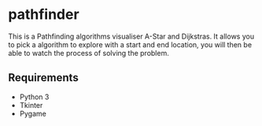 # pathfinder
This is a Pathfinding algorithms visualiser A-Star and Dijkstras. It allows you to pick a algorithm to explore with a start and end location,
you will then be able to watch the process of solving the problem.

## Requirements
- Python 3
- Tkinter
- Pygame

